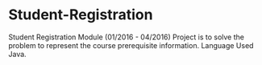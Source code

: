 # Student-Registration
Student Registration Module (01/2016 - 04/2016) Project is to solve the problem to represent the course prerequisite information. Language Used Java.
